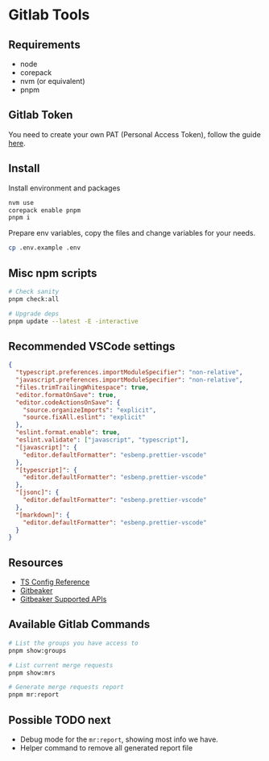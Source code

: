 # Gitlab Tools

## Requirements

- node
- corepack
- nvm (or equivalent)
- pnpm

## Gitlab Token

You need to create your own PAT (Personal Access Token), follow the guide [here](https://docs.gitlab.com/user/profile/personal_access_tokens/).

## Install

Install environment and packages

```bash
nvm use
corepack enable pnpm
pnpm i
```

Prepare env variables, copy the files and change variables for your needs.

```bash
cp .env.example .env
```

## Misc npm scripts

```bash
# Check sanity
pnpm check:all

# Upgrade deps
pnpm update --latest -E -interactive
```

## Recommended VSCode settings

```json
{
  "typescript.preferences.importModuleSpecifier": "non-relative",
  "javascript.preferences.importModuleSpecifier": "non-relative",
  "files.trimTrailingWhitespace": true,
  "editor.formatOnSave": true,
  "editor.codeActionsOnSave": {
    "source.organizeImports": "explicit",
    "source.fixAll.eslint": "explicit"
  },
  "eslint.format.enable": true,
  "eslint.validate": ["javascript", "typescript"],
  "[javascript]": {
    "editor.defaultFormatter": "esbenp.prettier-vscode"
  },
  "[typescript]": {
    "editor.defaultFormatter": "esbenp.prettier-vscode"
  },
  "[jsonc]": {
    "editor.defaultFormatter": "esbenp.prettier-vscode"
  },
  "[markdown]": {
    "editor.defaultFormatter": "esbenp.prettier-vscode"
  }
}
```

## Resources

- [TS Config Reference](https://www.typescriptlang.org/tsconfig/)
- [Gitbeaker](https://github.com/jdalrymple/gitbeaker)
- [Gitbeaker Supported APIs](https://github.com/jdalrymple/gitbeaker/blob/main/packages/core/README.md#supported-apis)

## Available Gitlab Commands

```bash
# List the groups you have access to
pnpm show:groups

# List current merge requests
pnpm show:mrs

# Generate merge requests report
pnpm mr:report
```

## Possible TODO next

- Debug mode for the `mr:report`, showing most info we have.
- Helper command to remove all generated report file
